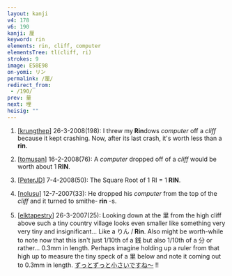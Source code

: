 ```yaml
---
layout: kanji
v4: 178
v6: 190
kanji: 厘
keyword: rin
elements: rin, cliff, computer
elementsTree: tl(cliff, ri)
strokes: 9
image: E58E98
on-yomi: リン
permalink: /厘/
redirect_from:
 - /190/
prev: 量
next: 埋
heisig: ""
---
```


1) [<a href="http://kanji.koohii.com/profile/krungthep">krungthep</a>] 26-3-2008(198): I threw my<strong> Rin</strong>dows <em>computer</em> off a <em>cliff</em> because it kept crashing. Now, after its last crash, it&#039;s worth less than a<strong> rin</strong>.

2) [<a href="http://kanji.koohii.com/profile/tomusan">tomusan</a>] 16-2-2008(76): A <em>computer</em> dropped off of a <em>cliff</em> would be worth about 1<strong> RIN</strong>.

3) [<a href="http://kanji.koohii.com/profile/PeterJD">PeterJD</a>] 7-4-2008(50): The Square Root of 1 RI = 1<strong> RIN</strong>.

4) [<a href="http://kanji.koohii.com/profile/nolusu">nolusu</a>] 12-7-2007(33): He dropped his <em>computer</em> from the top of the <em>cliff</em> and it turned to smithe-<strong> rin</strong> -s.

5) [<a href="http://kanji.koohii.com/profile/elktapestry">elktapestry</a>] 26-3-2007(25): Looking down at the 里 from the high cliff above such a tiny country village looks even smaller like something very very tiny and insignificant... Like a りん /<strong> Rin</strong>. Also might be worth-while to note now that this isn&#039;t just 1/10th of a 銭 but also 1/10th of a 分 or rather... 0.3mm in length. Perhaps imagine holding up a ruler from that high up to measure the tiny speck of a 里 below and note it coming out to 0.3mm in length. <a href="midori://search?text=ずっとずっと小さいですね～">ずっとずっと小さいですね～</a> !!

